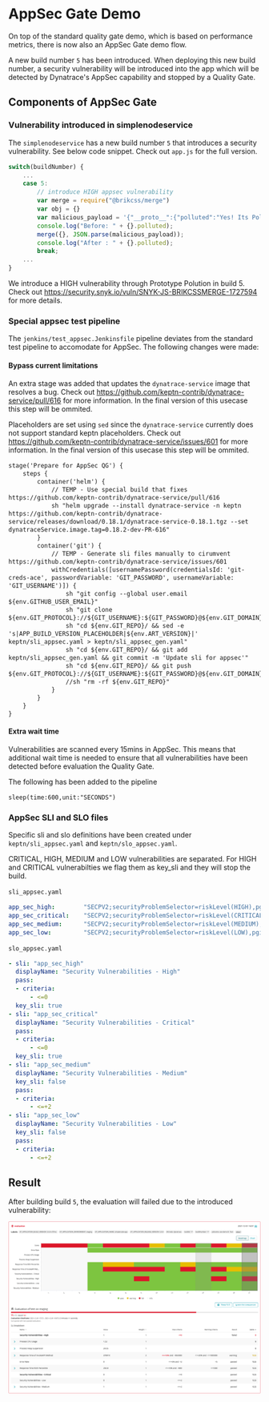 # AppSec Gate Demo
On top of the standard quality gate demo, which is based on performance metrics, there is now also an AppSec Gate demo flow.

A new build number `5` has been introduced.
When deploying this new build number, a security vulnerability will be introduced into the app which will be detected by Dynatrace's AppSec capability and stopped by a Quality Gate. 

## Components of AppSec Gate

### Vulnerability introduced in simplenodeservice

The `simplenodeservice` has a new build number `5` that introduces a security vulnerability.
See below code snippet. Check out `app.js` for the full version.

```javascript
switch(buildNumber) {
    ...
    case 5:
        // introduce HIGH appsec vulnerability
        var merge = require("@brikcss/merge")
        var obj = {}
        var malicious_payload = '{"__proto__":{"polluted":"Yes! Its Polluted"}}';
        console.log("Before: " + {}.polluted);
        merge({}, JSON.parse(malicious_payload));
        console.log("After : " + {}.polluted);
        break;
    ...
}
```

We introduce a HIGH vulnerability through Prototype Polution in build 5.
Check out https://security.snyk.io/vuln/SNYK-JS-BRIKCSSMERGE-1727594 for more details.

### Special appsec test pipeline
The `jenkins/test_appsec.Jenkinsfile` pipeline deviates from the standard test pipeline to accomodate for AppSec. The following changes were made:

#### Bypass current limitations

An extra stage was added that updates the `dynatrace-service` image that resolves a bug. Check out https://github.com/keptn-contrib/dynatrace-service/pull/616 for more information. In the final version of this usecase this step will be ommited.

Placeholders are set using `sed` since the `dynatrace-service` currently does not support standard keptn placeholders. Check out https://github.com/keptn-contrib/dynatrace-service/issues/601 for more information. In the final version of this usecase this step will be ommited.

```
stage('Prepare for AppSec QG') {
    steps {
        container('helm') {
            // TEMP - Use special build that fixes https://github.com/keptn-contrib/dynatrace-service/pull/616
            sh "helm upgrade --install dynatrace-service -n keptn https://github.com/keptn-contrib/dynatrace-service/releases/download/0.18.1/dynatrace-service-0.18.1.tgz --set dynatraceService.image.tag=0.18.2-dev-PR-616"
        }
        container('git') {
            // TEMP - Generate sli files manually to cirumvent https://github.com/keptn-contrib/dynatrace-service/issues/601
            withCredentials([usernamePassword(credentialsId: 'git-creds-ace', passwordVariable: 'GIT_PASSWORD', usernameVariable: 'GIT_USERNAME')]) {
                sh "git config --global user.email ${env.GITHUB_USER_EMAIL}"
                sh "git clone ${env.GIT_PROTOCOL}://${GIT_USERNAME}:${GIT_PASSWORD}@${env.GIT_DOMAIN}/${env.GITHUB_ORGANIZATION}/${env.GIT_REPO}"
                sh "cd ${env.GIT_REPO}/ && sed -e 's|APP_BUILD_VERSION_PLACEHOLDER|${env.ART_VERSION}|' keptn/sli_appsec.yaml > keptn/sli_appsec_gen.yaml"
                sh "cd ${env.GIT_REPO}/ && git add keptn/sli_appsec_gen.yaml && git commit -m 'Update sli for appsec'"
                sh "cd ${env.GIT_REPO}/ && git push ${env.GIT_PROTOCOL}://${GIT_USERNAME}:${GIT_PASSWORD}@${env.GIT_DOMAIN}/${env.GITHUB_ORGANIZATION}/${env.GIT_REPO}"
                //sh "rm -rf ${env.GIT_REPO}"
            }
        }
    }
}    
```

#### Extra wait time
Vulnerabilities are scanned every 15mins in AppSec. This means that additional wait time is needed to ensure that all vulnerabilities have been detected before evaluation the Quality Gate.

The following has been added to the pipeline
```
sleep(time:600,unit:"SECONDS")
```

### AppSec SLI and SLO files

Specific sli and slo definitions have been created under `keptn/sli_appsec.yaml` and `keptn/slo_appsec.yaml`.

CRITICAL, HIGH, MEDIUM and LOW vulnerabilities are separated. For HIGH and CRITICAL vulnerabilties we flag them as key_sli and they will stop the build.

`sli_appsec.yaml`
```yaml
app_sec_high:        "SECPV2;securityProblemSelector=riskLevel(HIGH),pgiTags([Environment]DT_APPLICATION_BUILD_VERSION:APP_BUILD_VERSION_PLACEHOLDER)"
app_sec_critical:    "SECPV2;securityProblemSelector=riskLevel(CRITICAL),pgiTags([Environment]DT_APPLICATION_BUILD_VERSION:APP_BUILD_VERSION_PLACEHOLDER)"
app_sec_medium:      "SECPV2;securityProblemSelector=riskLevel(MEDIUM),pgiTags([Environment]DT_APPLICATION_BUILD_VERSION:APP_BUILD_VERSION_PLACEHOLDER)"
app_sec_low:         "SECPV2;securityProblemSelector=riskLevel(LOW),pgiTags([Environment]DT_APPLICATION_BUILD_VERSION:APP_BUILD_VERSION_PLACEHOLDER)"
```

`slo_appsec.yaml`
```yaml
- sli: "app_sec_high"
  displayName: "Security Vulnerabilities - High"
  pass:
  - criteria:
      - <=0
  key_sli: true
- sli: "app_sec_critical"
  displayName: "Security Vulnerabilities - Critical"
  pass:
  - criteria:
      - <=0
  key_sli: true
- sli: "app_sec_medium"
  displayName: "Security Vulnerabilities - Medium"
  key_sli: false
  pass:
  - criteria:
      - <=+2
- sli: "app_sec_low"
  displayName: "Security Vulnerabilities - Low"
  key_sli: false
  pass:
  - criteria:
      - <=+2
```

## Result
After building build `5`, the evaluation will failed due to the introduced vulnerability:

![Vulnerability Stopped](assets/jenkins_ace-demo-appsec_qualitygate.png)